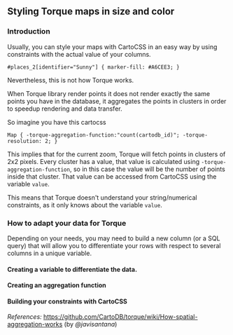 ## Styling Torque maps in size and color

### Introduction

Usually, you can style your maps with CartoCSS in an easy way by using constraints with the actual value of your columns.

``#places_2[identifier="Sunny"] {
   marker-fill: #A6CEE3;
}``

Nevertheless, this is not how Torque works. 

When Torque library render points it does not render exactly the same points you have in the database, it aggregates the points in clusters in order to speedup rendering and data transfer.

So imagine you have this cartocss

``Map {
-torque-aggregation-function:"count(cartodb_id)";
-torque-resolution: 2;
}``

This implies that for the current zoom, Torque will fetch points in clusters of 2x2 pixels. Every cluster has a value, that value is calculated using `-torque-aggregation-function`, so in this case the value will be the number of points inside that cluster. That value can be accessed from CartoCSS using the variable `value`.

This means that Torque doesn't understand your string/numerical constraints, as it only knows about the variable `value`.

### How to adapt your data for Torque

Depending on your needs, you may need to build a new column (or a SQL query) that will allow you to differentiate your rows with respect to several columns in a unique variable.

#### Creating a variable to differentiate the data. 

#### Creating an aggregation function 

#### Building your constraints with CartoCSS 


*References:* 
https://github.com/CartoDB/torque/wiki/How-spatial-aggregation-works (by _@javisantana_)
